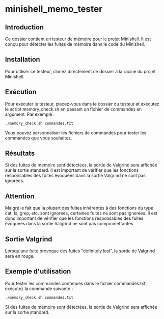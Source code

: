 # minishell_memo_tester


## Introduction
Ce dossier contient un testeur de mémoire pour le projet Minishell. Il est conçu pour détecter les fuites de mémoire dans le code du Minishell.

## Installation
Pour utiliser ce testeur, clonez directement ce dossier à la racine du projet Minishell.

## Exécution
Pour exécuter le testeur, placez-vous dans le dossier du testeur et exécutez le script memory_check.sh en passant un fichier de commandes en argument. Par exemple :

```bash
./memory_check.sh commandes.txt
```

Vous pouvez personnaliser les fichiers de commandes pour tester les commandes que vous souhaitez.

## Résultats
Si des fuites de mémoire sont détectées, la sortie de Valgrind sera affichée sur la sortie standard. Il est important de vérifier que les fonctions responsables des fuites évoquées dans la sortie Valgrind ne sont pas ignorées.

## Attention
Malgré le fait que la plupart des fuites inhérentes à des fonctions du type cat, ls, grep, etc. sont ignorées, certaines fuites ne sont pas ignorées. Il est donc important de vérifier que les fonctions responsables des fuites évoquées dans la sortie Valgrind ne sont pas compromettantes.

## Sortie Valgrind
Lorsqu'une fuite provoque des fuites "definitely lost", la sortie de Valgrind sera en rouge.

## Exemple d'utilisation
Pour tester les commandes contenues dans le fichier commandes.txt, exécutez la commande suivante :

```bash
./memory_check.sh commandes.txt
```

Si des fuites de mémoire sont détectées, la sortie de Valgrind sera affichée sur la sortie standard.